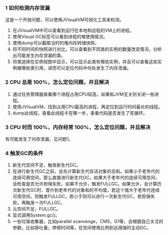 ### 1 如何检测内存泄漏

这是一个开放问题，可以使用JVisualVM可视化工具来检测。

1. 在JVisualVM中可以查看到运行在本地和远程的VM上的进程。
2. 使用Visual GC标签可以看到进程的堆使用情况。
3. 使用dump可以截取当时的堆内存转储快照。
4. 将不同时间的快照进行对比，可以查看到不同类的实例的数量改变情况，分析出可能发生内存泄漏的类。
5. 将类选择在实例视图中显示，可以显示此类有哪些实例，并且可以查看这些实例被哪些类引用，进而可以定位代码中何处发生了内存泄漏。



### 2 CPU 总是 100%，怎么定位问题，并且解决

1. 通过任务管理器查看哪个进程占用CPU较高，如果和JVM无关则关闭一些进程。
2. 使用JVisualVM，找到占用CPU最高的进程，再定位到运行时间最长的线程。
3. dump此线程，查看此线程卡在哪一步，查看代码是否发生了死循环。



### 3 CPU 时而 100%，内存经常 100%，怎么定位问题，并且解决

有可能发生了内存泄漏，见问题1。



### 4 触发GC的条件

1. 新生代空间不足，触发新生代GC。
2. 在进行新生代GC之前，会先计算新生代存活对象的总和。如果小于老年代的连续可用空间，那么直接进行新生代GC。如果大于老年代的连续可用空间，会检查是否允许担保失败，如果不允许，触发FULLGC。如果允许，会计算历次新生代GC时，晋升到老年代的对象和的平均值，若这个值大于老年代连续可用空间，则触发FULLGC，若小于则可以进行一次新生代GC，若担保失败，再触发一次FULLGC。
3. 元空间不足，FULLGC。
4. 显式调用System.gc()。
5. 一些垃圾收集器，比如parallel scanvenge，CMS，G1等，会根据自己关注的参数，比如吞吐量，停顿时间等，在空间使用比例到达阈值时主动GC。